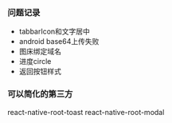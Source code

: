 ### 问题记录
- tabbarIcon和文字居中
- android base64上传失败
- 图床绑定域名
- 进度circle
- 返回按钮样式
### 可以简化的第三方
react-native-root-toast
react-native-root-modal